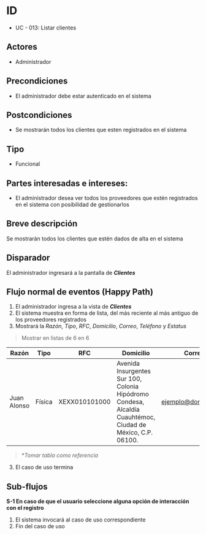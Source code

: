 # ID
 - UC - 013: Listar clientes
 
## Actores
 * Administrador

## Precondiciones
 * El administrador debe estar autenticado en el sistema

## Postcondiciones
 * Se mostrarán todos los clientes que esten registrados en el sistema
   
## Tipo 
 * Funcional

## Partes interesadas e intereses:
- El administrador desea ver todos los proveedores que estén registrados en el sistema con posibilidad de gestionarlos

## Breve descripción
Se mostrarán todos los clientes que estén dados de alta en el sistema

## Disparador
El administrador ingresará a la pantalla de __*Clientes*__

## Flujo normal de eventos (Happy Path)
1. El administrador ingresa a la vista de __*Clientes*__
2. El sistema muestra en forma de lista, del más reciente al más antiguo de los proveedores registrados
3. Mostrará la *Razón*, *Tipo*, *RFC*, *Domicilio*, *Correo*, *Teléfono* y *Estatus*
> Mostrar en listas de 6 en 6

|Razón|Tipo|RFC|Domicilio|Correo|Telefono|Estatus|Acciones|
|-|-|-|-|-|-|-|-|
|Juan Alonso|Física|XEXX010101000|Avenida Insurgentes Sur 100, Colonia Hipódromo Condesa, Alcaldía Cuauhtémoc, Ciudad de México, C.P. 06100.|ejemplo@dominio.com|(+52)5512345678|Activo|[][][]|
> **Tomar tabla como referencia*
3. El caso de uso termina

## Sub-flujos 
__S-1 En caso de que el usuario seleccione alguna opción de interacción con el registro__
1. El sistema invocará al caso de uso correspondiente
3. Fin del caso de uso
